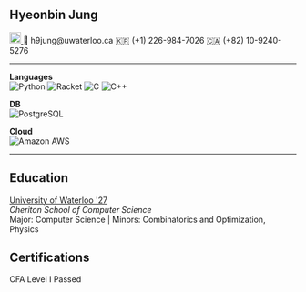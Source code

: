


## Hyeonbin Jung <a href="https://www.linkedin.com/in/hyeonbin-jung-a49b79274/" target="_blank">
  <img src="https://upload.wikimedia.org/wikipedia/commons/8/81/LinkedIn_icon.svg" alt="LinkedIn" width="20" height="20">
</a>  
📧 h9jung@uwaterloo.ca  
🇰🇷 (+1) 226-984-7026  
🇨🇦 (+82) 10-9240-5276

---

**Languages**  
![Python](https://img.shields.io/badge/Python-3776AB?style=for-the-badge&logo=python&logoColor=white)
![Racket](https://img.shields.io/badge/Racket-9F1D20?style=for-the-badge&logo=racket&logoColor=white)
![C](https://img.shields.io/badge/C-A8B9CC?style=for-the-badge&logo=c&logoColor=white)
![C++](https://img.shields.io/badge/C++-00599C?style=for-the-badge&logo=cplusplus&logoColor=white)

**DB**  
![PostgreSQL](https://img.shields.io/badge/PostgreSQL-336791?style=for-the-badge&logo=postgresql&logoColor=white)

**Cloud**  
![Amazon AWS](https://img.shields.io/badge/Amazon%20AWS-232F3E?style=for-the-badge&logo=amazonaws&logoColor=white)

---

## Education
[University of Waterloo '27](https://cs.uwaterloo.ca)   
*Cheriton School of Computer Science*  
Major: Computer Science | Minors: Combinatorics and Optimization, Physics

## Certifications
CFA Level I Passed
